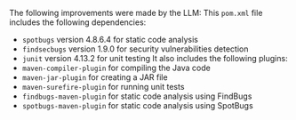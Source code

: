 The following improvements were made by the LLM:
This `pom.xml` file includes the following dependencies:
*   `spotbugs` version 4.8.6.4 for static code analysis
*   `findsecbugs` version 1.9.0 for security vulnerabilities detection
*   `junit` version 4.13.2 for unit testing
It also includes the following plugins:
*   `maven-compiler-plugin` for compiling the Java code
*   `maven-jar-plugin` for creating a JAR file
*   `maven-surefire-plugin` for running unit tests
*   `findbugs-maven-plugin` for static code analysis using FindBugs
*   `spotbugs-maven-plugin` for static code analysis using SpotBugs